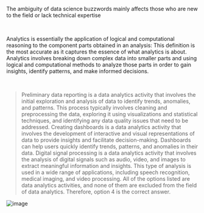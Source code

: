 The ambiguity of data science buzzwords mainly affects those who are new to the field or lack technical expertise


<br>


Analytics is essentially the application of logical and computational reasoning to the component parts obtained in an analysis: This definition is the most accurate as it captures the essence of what analytics is about. Analytics involves breaking down complex data into smaller parts and using logical and computational methods to analyze those parts in order to gain insights, identify patterns, and make informed decisions.


<br>

>  Preliminary data reporting is a data analytics activity that involves the initial exploration and analysis of data to identify trends, anomalies, and patterns. This process typically involves cleaning and preprocessing the data, exploring it using visualizations and statistical techniques, and identifying any data quality issues that need to be addressed. Creating dashboards is a data analytics activity that involves the development of interactive and visual representations of data to provide insights and facilitate decision-making. Dashboards can help users quickly identify trends, patterns, and anomalies in their data. Digital signal processing is a data analytics activity that involves the analysis of digital signals such as audio, video, and images to extract meaningful information and insights. This type of analysis is used in a wide range of applications, including speech recognition, medical imaging, and video processing. All of the options listed are data analytics activities, and none of them are excluded from the field of data analytics. Therefore, option 4 is the correct answer.



![image](https://github.com/user-attachments/assets/cf5829de-3097-4ea3-8640-5259d789b7d5)
